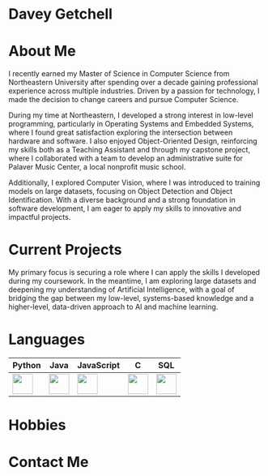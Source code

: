 # Davey Getchell

# About Me
I recently earned my Master of Science in Computer Science from Northeastern University after spending over a decade gaining professional experience across multiple industries. Driven by a passion for technology, I made the decision to change careers and pursue Computer Science.

During my time at Northeastern, I developed a strong interest in low-level programming, particularly in Operating Systems and Embedded Systems, where I found great satisfaction exploring the intersection between hardware and software. I also enjoyed Object-Oriented Design, reinforcing my skills both as a Teaching Assistant and through my capstone project, where I collaborated with a team to develop an administrative suite for Palaver Music Center, a local nonprofit music school.

Additionally, I explored Computer Vision, where I was introduced to training models on large datasets, focusing on Object Detection and Object Identification. With a diverse background and a strong foundation in software development, I am eager to apply my skills to innovative and impactful projects.

# Current Projects
My primary focus is securing a role where I can apply the skills I developed during my coursework. In the meantime, I am exploring large datasets and deepening my understanding of Artificial Intelligence, with a goal of bridging the gap between my low-level, systems-based knowledge and a higher-level, data-driven approach to AI and machine learning.


# Languages
| Python | Java | JavaScript | C | SQL |
|--------|------|-----------|---|-----|
| <img src="https://cdn.jsdelivr.net/gh/devicons/devicon/icons/python/python-original.svg" width="40"/> | <img src="https://cdn.jsdelivr.net/gh/devicons/devicon/icons/java/java-original.svg" width="40"/> | <img src="https://cdn.jsdelivr.net/gh/devicons/devicon/icons/javascript/javascript-original.svg" width="40"/> | <img src="https://cdn.jsdelivr.net/gh/devicons/devicon/icons/c/c-original.svg" width="40"/> | <img src="https://cdn.jsdelivr.net/gh/devicons/devicon/icons/sqlite/sqlite-original.svg" width="40"/> |


# Hobbies


# Contact Me

<!---
OuroborosOuroboros/OuroborosOuroboros is a ✨ special ✨ repository because its `README.md` (this file) appears on your GitHub profile.
You can click the Preview link to take a look at your changes.
--->
